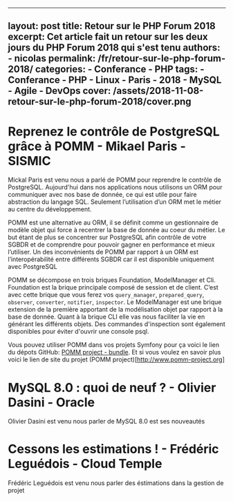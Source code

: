 <!-- TODO: Changer la date de l'article -->
---
layout: post
title: Retour sur le PHP Forum 2018
excerpt: Cet article fait un retour sur les deux jours du PHP Forum 2018 qui s'est tenu
authors:
    - nicolas
permalink: /fr/retour-sur-le-php-forum-2018/
categories:
    - Conferance
    - PHP
tags:
    - Conferance
    - PHP
    - Linux
    - Paris
    - 2018
    - MySQL
    - Agile
    - DevOps
cover: /assets/2018-11-08-retour-sur-le-php-forum-2018/cover.png
---

# Reprenez le contrôle de PostgreSQL grâce à POMM - Mikael Paris - SISMIC
Mickal Paris est venu nous a parlé de POMM pour reprendre le contrôle de PostgreSQL. Aujourd'hui dans nos applications nous utilisons un ORM pour communiquer avec nos base de donnée, ce qui est utile pour faire abstraction du langage SQL. Seulement l’utilisation d’un ORM met le métier au centre du développement.

POMM est une alternative au ORM, il se définit comme un gestionnaire de modèle objet qui force à recentrer la base de donnée au coeur du métier. Le but étant de plus se concentrer sur PostgreSQL afin contrôle de votre SGBDR et de comprendre pour pouvoir gagner en performance et mieux l’utiliser. Un des inconvénients de POMM par rapport à un ORM est l’interopérabilité entre différents SGBDR car il est disponible uniquement avec PostgreSQL

POMM se décompose en trois briques Foundation, ModelManager et Cli. Foundation est la brique principale composé de session et de client. C’est avec cette brique que vous ferez vos `query_manager`, `prepared_query`, `observer`, `converter`, `notifier`, `inspector`. Le ModelManager est une brique extension de la première apportant de la modélisation objet par rapport à la base de donnée. Quant à la brique CLI elle vas nous faciliter la vie en générant les différents objets. Des commandes d'inspection sont également disponibles pour éviter d'ouvrir une console psql.

Vous pouvez utiliser POMM dans vos projets Symfony pour ça voici le lien du dépots GitHub: [POMM project - bundle](https://github.com/pomm-project/pomm-bundle). Et si vous voulez en savoir plus voici le lien de site du projet (POMM project)[http://www.pomm-project.org]

# MySQL 8.0 : quoi de neuf ? - Olivier Dasini - Oracle
Olivier Dasini est venu nous parler de MySQL 8.0 est ses nouveautés

# Cessons les estimations ! - Frédéric Leguédois - Cloud Temple
Frédéric Leguédois est venu nous parler des éstimations dans la gestion de projet
